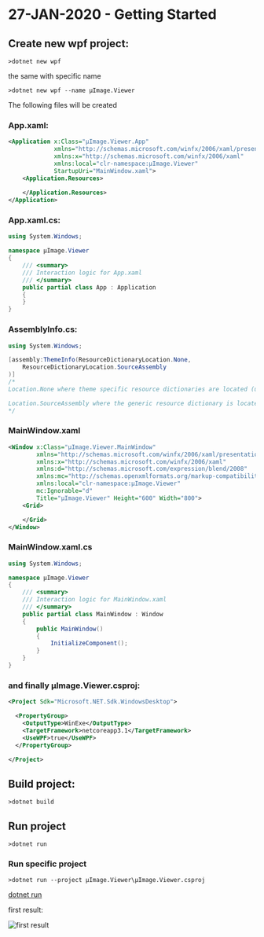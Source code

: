 # 27-JAN-2020 - Getting Started

## Create new wpf project:

````console
>dotnet new wpf
````

the same with specific name

````console
>dotnet new wpf --name µImage.Viewer
````

The following files will be created

### App.xaml:
````xml
<Application x:Class="µImage.Viewer.App"
             xmlns="http://schemas.microsoft.com/winfx/2006/xaml/presentation"
             xmlns:x="http://schemas.microsoft.com/winfx/2006/xaml"
             xmlns:local="clr-namespace:µImage.Viewer"
             StartupUri="MainWindow.xaml">
    <Application.Resources>
         
    </Application.Resources>
</Application>
````
### App.xaml.cs:
````csharp
using System.Windows;

namespace µImage.Viewer
{
    /// <summary>
    /// Interaction logic for App.xaml
    /// </summary>
    public partial class App : Application
    {
    }
}
````
### AssemblyInfo.cs:
````csharp
using System.Windows;

[assembly:ThemeInfo(ResourceDictionaryLocation.None, 
    ResourceDictionaryLocation.SourceAssembly
)]
/*
Location.None where theme specific resource dictionaries are located (used if a resource is not found in the page, or application resource dictionaries) 

Location.SourceAssembly where the generic resource dictionary is located (used if a resource is not found in the page, app, or any theme specific resource dictionaries)
*/
````
### MainWindow.xaml
````xml
<Window x:Class="µImage.Viewer.MainWindow"
        xmlns="http://schemas.microsoft.com/winfx/2006/xaml/presentation"
        xmlns:x="http://schemas.microsoft.com/winfx/2006/xaml"
        xmlns:d="http://schemas.microsoft.com/expression/blend/2008"
        xmlns:mc="http://schemas.openxmlformats.org/markup-compatibility/2006"
        xmlns:local="clr-namespace:µImage.Viewer"
        mc:Ignorable="d"
        Title="µImage.Viewer" Height="600" Width="800">
    <Grid>

    </Grid>
</Window>
````
### MainWindow.xaml.cs
````csharp
using System.Windows;

namespace µImage.Viewer
{
    /// <summary>
    /// Interaction logic for MainWindow.xaml
    /// </summary>
    public partial class MainWindow : Window
    {
        public MainWindow()
        {
            InitializeComponent();
        }
    }
}
````
### and finally µImage.Viewer.csproj:
````xml
<Project Sdk="Microsoft.NET.Sdk.WindowsDesktop">

  <PropertyGroup>
    <OutputType>WinExe</OutputType>
    <TargetFramework>netcoreapp3.1</TargetFramework>
    <UseWPF>true</UseWPF>
  </PropertyGroup>

</Project>
````
## Build project:
````console
>dotnet build
````
## Run project
````console
>dotnet run
````
### Run specific project
````
>dotnet run --project µImage.Viewer\µImage.Viewer.csproj
````
[dotnet run](https://docs.microsoft.com/en-us/dotnet/core/tools/dotnet-run?tabs=netcore30)

first result:

![first result](screenshots/2020-01-27%2023.38.29%20-%20%C2%B5Image.Viewer.png?raw=true)

